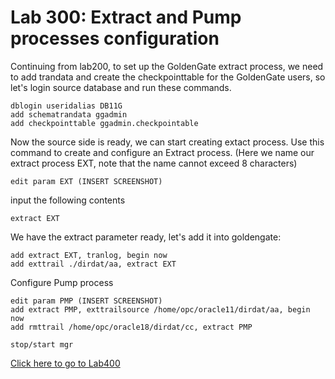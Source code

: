 # Lab 300: Extract and Pump processes configuration	

Continuing from lab200, to set up the GoldenGate extract process, we need to add trandata and create the checkpointtable for the GoldenGate users, so let's login source database and run these commands.

```
dblogin useridalias DB11G
add schematrandata ggadmin
add checkpointtable ggadmin.checkpointable
```
Now the source side is ready, we can start creating extact process.
Use this command to create and configure an Extract process. 
(Here we name our extract process EXT, note that the name cannot exceed 8 characters)
```
edit param EXT (INSERT SCREENSHOT)
```
input the following contents
```
extract EXT
```
We have the extract parameter ready, let's add it into goldengate:
```
add extract EXT, tranlog, begin now
add exttrail ./dirdat/aa, extract EXT
```
Configure Pump process
```
edit param PMP (INSERT SCREENSHOT)
add extract PMP, exttrailsource /home/opc/oracle11/dirdat/aa, begin now
add rmttrail /home/opc/oracle18/dirdat/cc, extract PMP

stop/start mgr
```
[Click here to go to Lab400](https://github.com/GaryHostt/GoldenGate2ADB/blob/master/Lab400.md)

